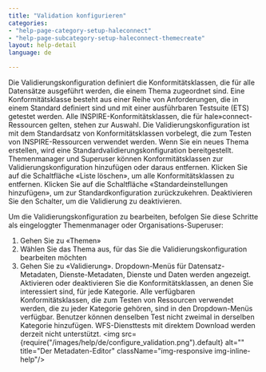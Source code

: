 ```yaml
---
title: "Validation konfigurieren"
categories:
- "help-page-category-setup-haleconnect"
- "help-page-subcategory-setup-haleconnect-themecreate"
layout: help-detail
language: de

---
```


Die Validierungskonfiguration definiert die Konformitätsklassen, die für alle Datensätze ausgeführt werden, die einem Thema zugeordnet sind.
Eine Konformitätsklasse besteht aus einer Reihe von Anforderungen, die in einem Standard definiert sind und mit einer ausführbaren Testsuite (ETS) getestet werden.
Alle INSPIRE-Konformitätsklassen, die für hale»connect-Ressourcen gelten, stehen zur Auswahl. Die Validierungskonfiguration ist mit dem Standardsatz von Konformitätsklassen vorbelegt, die zum Testen von INSPIRE-Ressourcen verwendet werden.
Wenn Sie ein neues Thema erstellen, wird eine Standardvalidierungskonfiguration bereitgestellt. Themenmanager und Superuser können Konformitätsklassen zur Validierungskonfiguration hinzufügen oder daraus entfernen.
Klicken Sie auf die Schaltfläche «Liste löschen», um alle Konformitätsklassen zu entfernen.
Klicken Sie auf die Schaltfläche «Standardeinstellungen hinzufügen», um zur Standardkonfiguration zurückzukehren. Deaktivieren Sie den Schalter, um die Validierung zu deaktivieren.

Um die Validierungskonfiguration zu bearbeiten, befolgen Sie diese Schritte als eingeloggter Themenmanager oder Organisations-Superuser:

1. Gehen Sie zu &laquo;Themen&raquo;
2. Wählen Sie das Thema aus, für das Sie die Validierungskonfiguration bearbeiten möchten
3. Gehen Sie zu &laquo;Validierung&raquo;. Dropdown-Menüs für Datensatz-Metadaten, Dienste-Metadaten, Dienste und Daten werden angezeigt. Aktivieren oder deaktivieren Sie die Konformitätsklassen, an denen Sie interessiert sind, für jede Kategorie. Alle verfügbaren Konformitätsklassen, die zum Testen von Ressourcen verwendet werden, die zu jeder Kategorie gehören, sind in den Dropdown-Menüs verfügbar. Benutzer können denselben Test nicht zweimal in derselben Kategorie hinzufügen. WFS-Diensttests mit direktem Download werden derzeit nicht unterstützt.
<img src={require("/images/help/de/configure_validation.png").default} alt="" title="Der Metadaten-Editor" className="img-responsive img-inline-help"/>
